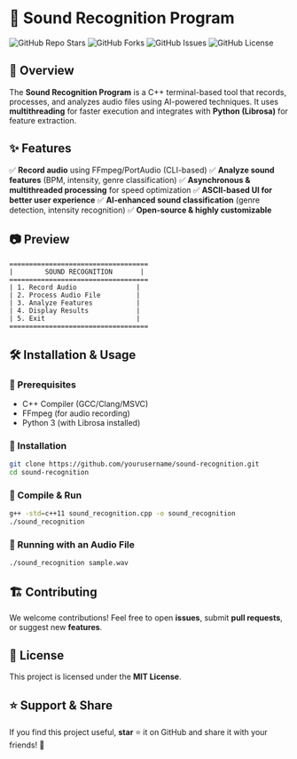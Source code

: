 # 🎵 Sound Recognition Program

![GitHub Repo Stars](https://img.shields.io/github/stars/aman-naveen1/sound-recognition?style=social)
![GitHub Forks](https://img.shields.io/github/forks/aman-naveen1/sound-recognition?style=social)
![GitHub Issues](https://img.shields.io/github/issues/aman-naveen1/sound-recognition)
![GitHub License](https://img.shields.io/github/license/aman-naveen1/sound-recognition)

## 🚀 Overview
The **Sound Recognition Program** is a C++ terminal-based tool that records, processes, and analyzes audio files using AI-powered techniques. It uses **multithreading** for faster execution and integrates with **Python (Librosa)** for feature extraction.

## ✨ Features
✅ **Record audio** using FFmpeg/PortAudio (CLI-based)
✅ **Analyze sound features** (BPM, intensity, genre classification)
✅ **Asynchronous & multithreaded processing** for speed optimization
✅ **ASCII-based UI for better user experience**
✅ **AI-enhanced sound classification** (genre detection, intensity recognition)
✅ **Open-source & highly customizable**

## 📷 Preview
```
===================================
|        SOUND RECOGNITION       |
===================================
| 1. Record Audio               |
| 2. Process Audio File         |
| 3. Analyze Features           |
| 4. Display Results            |
| 5. Exit                       |
===================================
```

## 🛠️ Installation & Usage
### 🔹 Prerequisites
- C++ Compiler (GCC/Clang/MSVC)
- FFmpeg (for audio recording)
- Python 3 (with Librosa installed)

### 🔹 Installation
```bash
git clone https://github.com/yourusername/sound-recognition.git
cd sound-recognition
```

### 🔹 Compile & Run
```bash
g++ -std=c++11 sound_recognition.cpp -o sound_recognition
./sound_recognition
```

### 🔹 Running with an Audio File
```bash
./sound_recognition sample.wav
```

## 🏗️ Contributing
We welcome contributions! Feel free to open **issues**, submit **pull requests**, or suggest new **features**.

## 📜 License
This project is licensed under the **MIT License**.

## ⭐ Support & Share
If you find this project useful, **star** ⭐ it on GitHub and share it with your friends! 🚀
